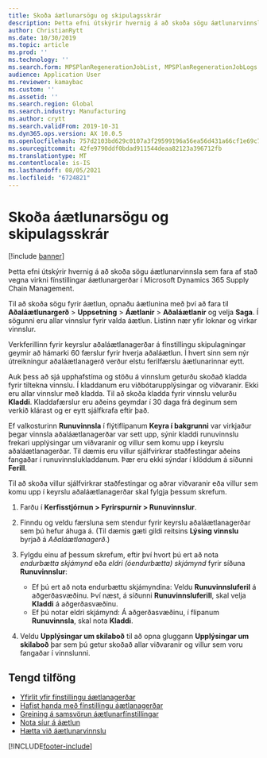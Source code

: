 ```yaml
---
title: Skoða áætlunarsögu og skipulagsskrár
description: Þetta efni útskýrir hvernig á að skoða sögu áætlunarvinnsla sem fara af stað vegna virkni fínstillingar áætlunargerðar.
author: ChristianRytt
ms.date: 10/30/2019
ms.topic: article
ms.prod: ''
ms.technology: ''
ms.search.form: MPSPlanRegenerationJobList, MPSPlanRegenerationJobLogs
audience: Application User
ms.reviewer: kamaybac
ms.custom: ''
ms.assetid: ''
ms.search.region: Global
ms.search.industry: Manufacturing
ms.author: crytt
ms.search.validFrom: 2019-10-31
ms.dyn365.ops.version: AX 10.0.5
ms.openlocfilehash: 757d2103bd629c0107a3f29599196a56ea56d431a66cf1e69c7b3cf3d817c087
ms.sourcegitcommit: 42fe9790ddf0bdad911544deaa82123a396712fb
ms.translationtype: MT
ms.contentlocale: is-IS
ms.lasthandoff: 08/05/2021
ms.locfileid: "6724821"
---
```

# <a name="view-plan-history-and-planning-logs"></a>Skoða áætlunarsögu og skipulagsskrár

[!include [banner](../../includes/banner.md)]

Þetta efni útskýrir hvernig á að skoða sögu áætlunarvinnsla sem fara af stað vegna virkni fínstillingar áætlunargerðar í Microsoft Dynamics 365 Supply Chain Management.

Til að skoða sögu fyrir áætlun, opnaðu áætlunina með því að fara til **Aðaláætlunargerð** \> **Uppsetning** \> **Áætlanir** \> **Aðaláætlanir** og velja **Saga**. Í sögunni eru allar vinnslur fyrir valda áætlun. Listinn nær yfir loknar og virkar vinnslur.

Verkferillinn fyrir keyrslur aðaláætlanagerðar á fínstillingu skipulagningar geymir að hámarki 60 færslur fyrir hverja aðaláætlun. Í hvert sinn sem nýr útreikningur aðaláætlanagerð verður elstu ferilfærslu áætlunarinnar eytt.

Auk þess að sjá upphafstíma og stöðu á vinnslum geturðu skoðað kladda fyrir tiltekna vinnslu. Í kladdanum eru viðbótarupplýsingar og viðvaranir. Ekki eru allar vinnslur með kladda. Til að skoða kladda fyrir vinnslu velurðu **Kladdi**. Kladdafærslur eru aðeins geymdar í 30 daga frá deginum sem verkið klárast og er eytt sjálfkrafa eftir það.

Ef valkosturinn **Runuvinnsla** í flýtiflipanum **Keyra í bakgrunni** var virkjaður þegar vinnsla aðaláætlanagerðar var sett upp, sýnir kladdi runuvinnslu frekari upplýsingar um viðvaranir og villur sem komu upp í keyrslu aðaláætlanagerðar. Til dæmis eru villur sjálfvirkrar staðfestingar aðeins fangaðar í runuvinnslukladdanum. Þær eru ekki sýndar í klöddum á síðunni **Ferill**.

Til að skoða villur sjálfvirkrar staðfestingar og aðrar viðvaranir eða villur sem komu upp í keyrslu aðaláætlanagerðar skal fylgja þessum skrefum.

1. Farðu í **Kerfisstjórnun \> Fyrirspurnir \> Runuvinnslur**.
1. Finndu og veldu færsluna sem stendur fyrir keyrslu aðaláætlanagerðar sem þú hefur áhuga á. (Til dæmis gæti gildi reitsins **Lýsing vinnslu** byrjað á *Aðaláætlanagerð*.)
1. Fylgdu einu af þessum skrefum, eftir því hvort þú ert að nota *endurbætta skjámynd* eða *eldri (óendurbætta) skjámynd* fyrir síðuna **Runuvinnslur**:

    - Ef þú ert að nota endurbættu skjámyndina: Veldu **Runuvinnsluferil** á aðgerðasvæðinu. Því næst, á síðunni **Runuvinnsluferill**, skal velja **Kladdi** á aðgerðasvæðinu.
    - Ef þú notar eldri skjámynd: Á aðgerðasvæðinu, í flipanum **Runuvinnsla**, skal nota **Kladdi**.

1. Veldu **Upplýsingar um skilaboð** til að opna gluggann **Upplýsingar um skilaboð** þar sem þú getur skoðað allar viðvaranir og villur sem voru fangaðar í vinnslunni.

## <a name="related-resources"></a>Tengd tilföng

- [Yfirlit yfir fínstillingu áætlanagerðar](planning-optimization-overview.md)
- [Hafist handa með fínstillingu áætlanagerðar](get-started.md)
- [Greining á samsvörun áætlunarfínstillingar](planning-optimization-fit-analysis.md)
- [Nota síur á áætlun](plan-filters.md)
- [Hætta við áætlunarvinnslu](cancel-planning-job.md)


[!INCLUDE[footer-include](../../../includes/footer-banner.md)]
